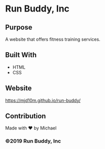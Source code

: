 # Run Buddy, Inc

## Purpose
A website that offers fitness training services.

## Built With
* HTML
* CSS

## Website
https://mjd10m.github.io/run-buddy/

## Contribution
Made with ❤️ by Michael

### ©️2019 Run Buddy, Inc
